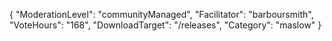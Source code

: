 {
    "ModerationLevel": "communityManaged",
    "Facilitator": "barboursmith",
    "VoteHours": "168",
    "DownloadTarget": "/releases",
    "Category": "maslow"
}
